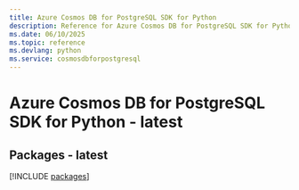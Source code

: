 ```yaml
---
title: Azure Cosmos DB for PostgreSQL SDK for Python
description: Reference for Azure Cosmos DB for PostgreSQL SDK for Python
ms.date: 06/10/2025
ms.topic: reference
ms.devlang: python
ms.service: cosmosdbforpostgresql
---
```

# Azure Cosmos DB for PostgreSQL SDK for Python - latest
## Packages - latest
[!INCLUDE [packages](cosmos-db-for-postgresql-index.md)]